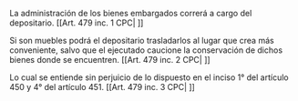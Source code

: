 La administración de los bienes embargados correrá a cargo del depositario. [[Art. 479 inc. 1 CPC| ]]

Si son muebles podrá el depositario trasladarlos al lugar que crea más conveniente, salvo que el ejecutado caucione la conservación de dichos bienes donde se encuentren. [[Art. 479 inc. 2 CPC| ]]

Lo cual se entiende sin perjuicio de lo dispuesto en el inciso 1° del artículo 450 y 4° del artículo 451. [[Art. 479 inc. 3 CPC| ]]